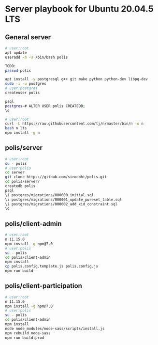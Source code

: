 # Server playbook for Ubuntu 20.04.5 LTS

## General server

```sh
# user:root
apt update
useradd -m -s /bin/bash polis

TODO:
passwd polis

apt install -y postgresql g++ git make python python-dev libpq-dev
sudo -i -u postgres
# user:postgres
createuser polis

psql
postgres=# ALTER USER polis CREATEDB;
\q
```

```sh
# user:root
curl -L https://raw.githubusercontent.com/tj/n/master/bin/n -o n
bash n lts
npm install -g n
```

## polis/server

```sh
# user:root
su - polis
# user:polis
cd server
git clone https://github.com/sirodoht/polis.git
cd polis/server/
createdb polis
psql
\i postgres/migrations/000000_initial.sql
\i postgres/migrations/000001_update_pwreset_table.sql
\i postgres/migrations/000002_add_xid_constraint.sql
\q
```

## polis/client-admin

```sh
# user:root
n 11.15.0
npm install -g npm@7.0
# user:polis
su - polis
cd polis/client-admin
npm install
cp polis.config.template.js polis.config.js
npm run build
```

## polis/client-participation

```sh
# user:root
n 11.15.0
npm install -g npm@7.0
# user:polis
su - polis
cd polis/client-admin
npm install
node node_modules/node-sass/scripts/install.js
npm rebuild node-sass
npm run build:prod
```
